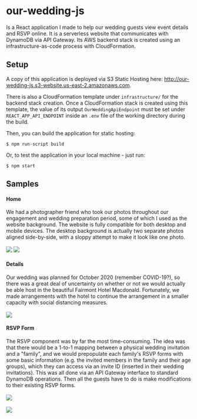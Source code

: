 # our-wedding-js

Is a React application I made to help our wedding guests view event details and RSVP online. It is a serverless website that communicates with DynamoDB via API Gateway. Its AWS backend stack is created using an infrastructure-as-code process with CloudFormation.

## Setup
A copy of this application is deployed via S3 Static Hosting here: http://our-wedding-js.s3-website.us-east-2.amazonaws.com.

There is also a CloudFormation template under `infrastructure/` for the backend stack creation.
Once a CloudFormation stack is created using this template, the value of its output `OurWeddingApiEndpoint` must be set under `REACT_APP_API_ENDPOINT` inside an `.env` file of the working directory during the build.

Then, you can build the application for static hosting:
```
$ npm run-script build
```

Or, to test the application in your local machine - just run:
```
$ npm start
```

## Samples
#### Home
We had a photographer friend who took our photos throughout our engagement and wedding preparation period, some of which I used as the website background. The website is fully compatible for both desktop and mobile devices. The desktop background is actually two separate photos aligned side-by-side, with a sloppy attempt to make it look like one photo.<br/><br/>
<img src="public/readme/home.PNG"/>
<img src="public/readme/home-m.PNG"/>

#### Details
Our wedding was planned for October 2020 (remember COVID-19?), so there was a great deal of uncertainty on whether or not we would actually be able host in the beautiful Fairmont Hotel Macdonald. Fortunately, we made arrangements with the hotel to continue the arrangement in a smaller capacity with social distancing measures.<br/><br/>
<img src="public/readme/details.PNG"/>

#### RSVP Form
The RSVP component was by far the most time-consuming. The idea was that there would be a 1-to-1 mapping between a physical wedding invitation and a "family", and we would prepopulate each family's RSVP forms with some basic information (e.g. the invited members in the family and their age groups), which they can access via an invite ID (inserted in their wedding invitations). This was all done via an API Gateway interface to standard DynamoDB operations. Then all the guests have to do is make modifications to their existing RSVP forms.<br/><br/>
<img src="public/readme/rsvp-1.PNG"/>
<br/><br/>
<img src="public/readme/rsvp-2.PNG"/>
